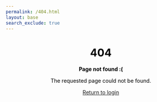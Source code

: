 ```yaml
---
permalink: /404.html
layout: base
search_exclude: true
---
```


<div style="margin: 10px auto; max-width: 600px; text-align: center; background-image: url('images/sad-face.jpg'); background-size: contain; color: black;">
  <h1>404</h1>
  <p><strong>Page not found :(</strong></p>
  <p>The requested page could not be found.</p>
  <p><a href="{{site.baseurl}}/login_layout">Return to login</a></p>
</div>